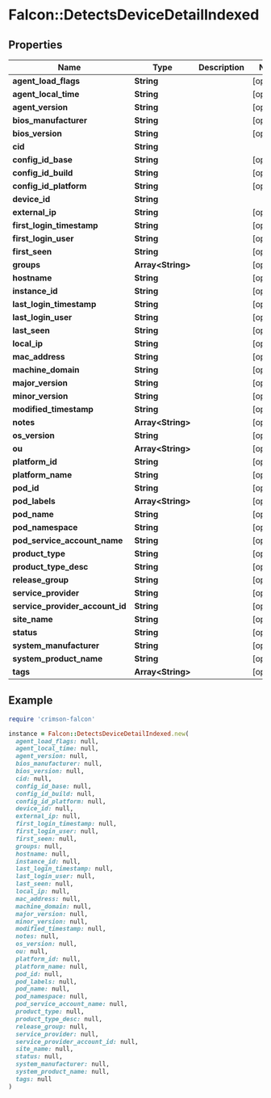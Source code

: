 # Falcon::DetectsDeviceDetailIndexed

## Properties

| Name | Type | Description | Notes |
| ---- | ---- | ----------- | ----- |
| **agent_load_flags** | **String** |  | [optional] |
| **agent_local_time** | **String** |  | [optional] |
| **agent_version** | **String** |  | [optional] |
| **bios_manufacturer** | **String** |  | [optional] |
| **bios_version** | **String** |  | [optional] |
| **cid** | **String** |  |  |
| **config_id_base** | **String** |  | [optional] |
| **config_id_build** | **String** |  | [optional] |
| **config_id_platform** | **String** |  | [optional] |
| **device_id** | **String** |  |  |
| **external_ip** | **String** |  | [optional] |
| **first_login_timestamp** | **String** |  | [optional] |
| **first_login_user** | **String** |  | [optional] |
| **first_seen** | **String** |  | [optional] |
| **groups** | **Array&lt;String&gt;** |  | [optional] |
| **hostname** | **String** |  | [optional] |
| **instance_id** | **String** |  | [optional] |
| **last_login_timestamp** | **String** |  | [optional] |
| **last_login_user** | **String** |  | [optional] |
| **last_seen** | **String** |  | [optional] |
| **local_ip** | **String** |  | [optional] |
| **mac_address** | **String** |  | [optional] |
| **machine_domain** | **String** |  | [optional] |
| **major_version** | **String** |  | [optional] |
| **minor_version** | **String** |  | [optional] |
| **modified_timestamp** | **String** |  | [optional] |
| **notes** | **Array&lt;String&gt;** |  | [optional] |
| **os_version** | **String** |  | [optional] |
| **ou** | **Array&lt;String&gt;** |  | [optional] |
| **platform_id** | **String** |  | [optional] |
| **platform_name** | **String** |  | [optional] |
| **pod_id** | **String** |  | [optional] |
| **pod_labels** | **Array&lt;String&gt;** |  | [optional] |
| **pod_name** | **String** |  | [optional] |
| **pod_namespace** | **String** |  | [optional] |
| **pod_service_account_name** | **String** |  | [optional] |
| **product_type** | **String** |  | [optional] |
| **product_type_desc** | **String** |  | [optional] |
| **release_group** | **String** |  | [optional] |
| **service_provider** | **String** |  | [optional] |
| **service_provider_account_id** | **String** |  | [optional] |
| **site_name** | **String** |  | [optional] |
| **status** | **String** |  | [optional] |
| **system_manufacturer** | **String** |  | [optional] |
| **system_product_name** | **String** |  | [optional] |
| **tags** | **Array&lt;String&gt;** |  | [optional] |

## Example

```ruby
require 'crimson-falcon'

instance = Falcon::DetectsDeviceDetailIndexed.new(
  agent_load_flags: null,
  agent_local_time: null,
  agent_version: null,
  bios_manufacturer: null,
  bios_version: null,
  cid: null,
  config_id_base: null,
  config_id_build: null,
  config_id_platform: null,
  device_id: null,
  external_ip: null,
  first_login_timestamp: null,
  first_login_user: null,
  first_seen: null,
  groups: null,
  hostname: null,
  instance_id: null,
  last_login_timestamp: null,
  last_login_user: null,
  last_seen: null,
  local_ip: null,
  mac_address: null,
  machine_domain: null,
  major_version: null,
  minor_version: null,
  modified_timestamp: null,
  notes: null,
  os_version: null,
  ou: null,
  platform_id: null,
  platform_name: null,
  pod_id: null,
  pod_labels: null,
  pod_name: null,
  pod_namespace: null,
  pod_service_account_name: null,
  product_type: null,
  product_type_desc: null,
  release_group: null,
  service_provider: null,
  service_provider_account_id: null,
  site_name: null,
  status: null,
  system_manufacturer: null,
  system_product_name: null,
  tags: null
)
```

